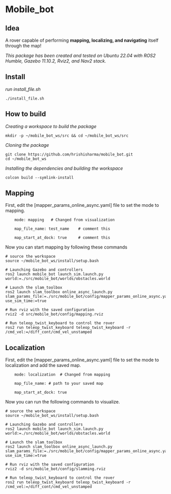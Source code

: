 # **Mobile_bot**

## **Idea**
A rover capable of performing **mapping, localizing, and navigating** itself through the map!

*This package has been created and tested on Ubuntu 22.04 with ROS2 Humble, Gazebo 11.10.2, Rviz2, and Nav2 stack.*
## **Install**
*run install_file.sh*
```
./install_file.sh
```

## **How to build**
*Creating a workspace to build the package*
```
mkdir -p ~/mobile_bot_ws/src && cd ~/mobile_bot_ws/src
```

*Cloning the package*
```
git clone https://github.com/hrishisharma/mobile_bot.git
cd ~/mobile_bot_ws
```
*Installing the dependencies and building the workspace*
```
colcon build --symlink-install
```

## **Mapping**
First, edit the [mapper_params_online_async.yaml]
file to set the mode to mapping.
```
    mode: mapping   # Changed from visualization

    map_file_name: test_name    # comment this

    map_start_at_dock: true     # comment this
```
Now you can start mapping by following these commands
```
# source the workspace
source ~/mobile_bot_ws/install/setup.bash

# Launching Gazebo and controllers
ros2 launch mobile_bot launch_sim.launch.py world:=./src/mobile_bot/worlds/obstacles.world

# Launch the slam_toolbox
ros2 launch slam_toolbox online_async_launch.py slam_params_file:=./src/mobile_bot/config/mapper_params_online_async.yaml use_sim_time:=true

# Run rviz with the saved configuration
rviz2 -d src/mobile_bot/config/mapping.rviz

# Run teleop_twist_keyboard to control the rover
ros2 run teleop_twist_keyboard teleop_twist_keyboard -r /cmd_vel:=/diff_cont/cmd_vel_unstamped
```

## **Localization**

First, edit the [mapper_params_online_async.yaml]
file to set the mode to localization and add the saved map.
```
    mode: localization  # Changed from mapping

    map_file_name: # path to your saved map

    map_start_at_dock: true
```
Now you can run the following commands to visualize.
```
# source the workspace
source ~/mobile_bot_ws/install/setup.bash

# Launching Gazebo and controllers
ros2 launch mobile_bot launch_sim.launch.py world:=./src/mobile_bot/worlds/obstacles.world

# Launch the slam_toolbox
ros2 launch slam_toolbox online_async_launch.py slam_params_file:=./src/mobile_bot/config/mapper_params_online_async.yaml use_sim_time:=true

# Run rviz with the saved configuration
rviz2 -d src/mobile_bot/config/slamming.rviz

# Run teleop_twist_keyboard to control the rover
ros2 run teleop_twist_keyboard teleop_twist_keyboard -r /cmd_vel:=/diff_cont/cmd_vel_unstamped
```  

